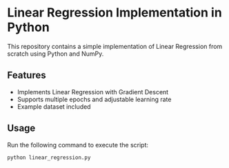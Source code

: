 # Linear Regression Implementation in Python

This repository contains a simple implementation of Linear Regression from scratch using Python and NumPy.

## Features
- Implements Linear Regression with Gradient Descent
- Supports multiple epochs and adjustable learning rate
- Example dataset included

## Usage

Run the following command to execute the script:

```bash
python linear_regression.py
